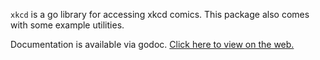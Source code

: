 `xkcd` is a go library for accessing xkcd comics.
This package also comes with some example utilities.

Documentation is available via godoc.
[Click here to view on the web.](http://godoc.org/github.com/rkoesters/xkcd)
